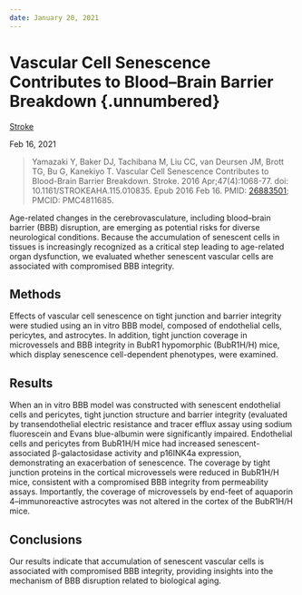 ```yaml
---
date: January 20, 2021
---
```


# Vascular Cell Senescence Contributes to Blood–Brain Barrier Breakdown {.unnumbered}

[Stroke](https://www.ahajournals.org/doi/10.1161/STROKEAHA.115.010835)

Feb 16, 2021

> Yamazaki Y, Baker DJ, Tachibana M, Liu CC, van Deursen JM, Brott TG, Bu G,
> Kanekiyo T. Vascular Cell Senescence Contributes to Blood-Brain Barrier
> Breakdown. Stroke. 2016 Apr;47(4):1068-77. doi: 10.1161/STROKEAHA.115.010835.
> Epub 2016 Feb 16. PMID: [26883501](https://pubmed.ncbi.nlm.nih.gov/26883501);
> PMCID: PMC4811685.

Age-related changes in the cerebrovasculature, including blood–brain barrier
(BBB) disruption, are emerging as potential risks for diverse neurological
conditions. Because the accumulation of senescent cells in tissues is
increasingly recognized as a critical step leading to age-related organ
dysfunction, we evaluated whether senescent vascular cells are associated with
compromised BBB integrity.

## Methods

Effects of vascular cell senescence on tight junction and barrier integrity were
studied using an in vitro BBB model, composed of endothelial cells, pericytes,
and astrocytes. In addition, tight junction coverage in microvessels and BBB
integrity in BubR1 hypomorphic (BubR1H/H) mice, which display senescence
cell-dependent phenotypes, were examined.

## Results

When an in vitro BBB model was constructed with senescent endothelial cells and
pericytes, tight junction structure and barrier integrity (evaluated by
transendothelial electric resistance and tracer efflux assay using sodium
fluorescein and Evans blue-albumin were significantly impaired. Endothelial
cells and pericytes from BubR1H/H mice had increased senescent-associated
β-galactosidase activity and p16INK4a expression, demonstrating an exacerbation
of senescence. The coverage by tight junction proteins in the cortical
microvessels were reduced in BubR1H/H mice, consistent with a compromised BBB
integrity from permeability assays. Importantly, the coverage of microvessels by
end-feet of aquaporin 4–immunoreactive astrocytes was not altered in the cortex
of the BubR1H/H mice.

## Conclusions

Our results indicate that accumulation of senescent vascular cells is associated
with compromised BBB integrity, providing insights into the mechanism of BBB
disruption related to biological aging.
